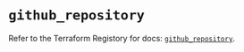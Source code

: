 # `github_repository`

Refer to the Terraform Registory for docs: [`github_repository`](https://registry.terraform.io/providers/integrations/github/5.31.0/docs/resources/repository).
